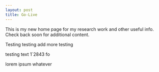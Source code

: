 ```yaml
---
layout: post
title: Go-Live
---
```


This is my new home page for my research work and other useful info. Check back soon for additional content. 

Testing testing add more testing

testing text 1`2843
fo


lorem ipsum whatever



